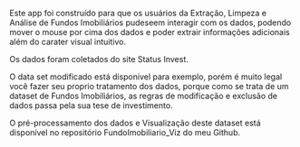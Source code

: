 Este app foi construído para que os usuários da Extração, Limpeza e 
Análise de Fundos Imobiliários pudeseem interagir com os dados, 
podendo mover o mouse por cima dos dados e poder extrair informações adicionais além do 
carater visual intuitivo. 

Os dados foram coletados do site Status Invest.

O data set modificado está disponivel para exemplo, porém é muito legal você 
fazer seu proprio tratamento dos dados, porque como se trata de um dataset
de Fundos Imobiliários, as regras de modificação e exclusão de dados passa
pela sua tese de investimento. 

O pré-processamento dos dados e Visualização deste dataset está disponível no 
repositório FundoImobiliario_Viz do meu Github.


